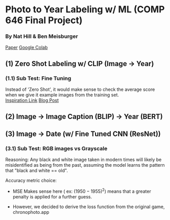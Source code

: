 # Photo to Year Labeling w/ ML (COMP 646 Final Project)
### By Nat Hill & Ben Meisburger

[Paper](https://drive.google.com/file/d/14baRLTDP73o8DKvOI0rDQK7AEOYz3OlK/view?usp=drive_link)
[Google Colab](https://colab.research.google.com/drive/1io5cnNjkbhrdZVrwqYhgqiMDl-ELLqeQ?authuser=1#scrollTo=I44_ll-n6LjP)

## (1) Zero Shot Labeling w/ CLIP (Image -> Year)

### (1.1) Sub Test: Fine Tuning

Instead of 'Zero Shot', it would make sense to check the average score when we give it example images from the training set.  
[Inspiration Link](https://github.com/LightDXY/FT-CLIP/blob/main/models/finetune_clip.py)
[Blog Post](https://huggingface.co/blog/fine-tune-clip-rsicd)

## (2) Image -> Image Caption (BLIP) -> Year (BERT)

## (3) Image -> Date (w/ Fine Tuned CNN (ResNet))

### (3.1) Sub Test: RGB images vs Grayscale
Reasoning: Any black and white image taken in modern times will likely be misidentified as being from the past, assuming the model learns the pattern that "black and white == old".



Accuracy metric choice:

* MSE Makes sense here ( ex: $(1950 - 1955)^2$) means that a greater penalty is applied for a further guess. 

* However, we decided to derive the loss function from the original game, chronophoto.app
